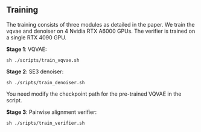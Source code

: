 ## Training

The training consists of three modules as detailed in the paper. We train the vqvae and denoiser on 4 Nvidia RTX A6000 GPUs. The verifier is trained on a single RTX 4090 GPU.

**Stage 1**: VQVAE:
```
sh ./scripts/train_vqvae.sh
```

**Stage 2**: SE3 denoiser:
```
sh ./sripts/train_denoiser.sh
```
You need modify the checkpoint path for the pre-trained VQVAE in the script.

**Stage 3**: Pairwise alignment verifier:
```
sh ./sripts/train_verifier.sh
```
